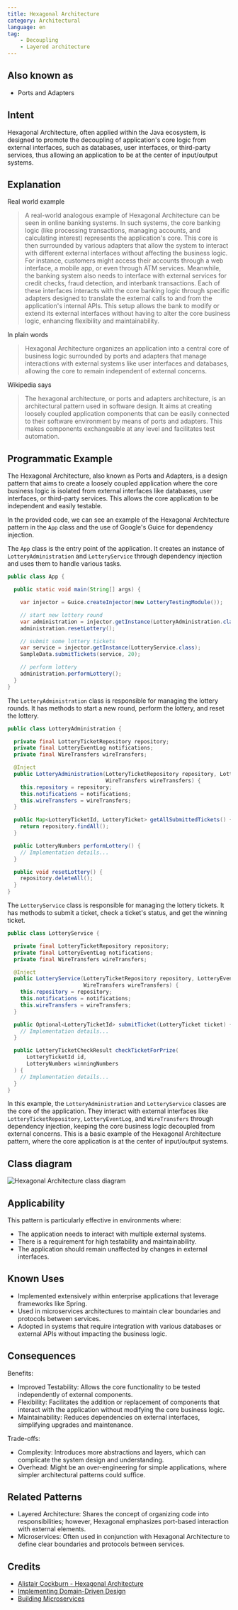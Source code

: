 ```yaml
---
title: Hexagonal Architecture
category: Architectural
language: en
tag:
    - Decoupling
    - Layered architecture
---
```


## Also known as

* Ports and Adapters

## Intent

Hexagonal Architecture, often applied within the Java ecosystem, is designed to promote the decoupling of application's core logic from external interfaces, such as databases, user interfaces, or third-party services, thus allowing an application to be at the center of input/output systems.

## Explanation

Real world example

> A real-world analogous example of Hexagonal Architecture can be seen in online banking systems. In such systems, the core banking logic (like processing transactions, managing accounts, and calculating interest) represents the application's core. This core is then surrounded by various adapters that allow the system to interact with different external interfaces without affecting the business logic. For instance, customers might access their accounts through a web interface, a mobile app, or even through ATM services. Meanwhile, the banking system also needs to interface with external services for credit checks, fraud detection, and interbank transactions. Each of these interfaces interacts with the core banking logic through specific adapters designed to translate the external calls to and from the application's internal APIs. This setup allows the bank to modify or extend its external interfaces without having to alter the core business logic, enhancing flexibility and maintainability.

In plain words

> Hexagonal Architecture organizes an application into a central core of business logic surrounded by ports and adapters that manage interactions with external systems like user interfaces and databases, allowing the core to remain independent of external concerns.

Wikipedia says

> The hexagonal architecture, or ports and adapters architecture, is an architectural pattern used in software design. It aims at creating loosely coupled application components that can be easily connected to their software environment by means of ports and adapters. This makes components exchangeable at any level and facilitates test automation.

## Programmatic Example

The Hexagonal Architecture, also known as Ports and Adapters, is a design pattern that aims to create a loosely coupled application where the core business logic is isolated from external interfaces like databases, user interfaces, or third-party services. This allows the core application to be independent and easily testable.

In the provided code, we can see an example of the Hexagonal Architecture pattern in the `App` class and the use of Google's Guice for dependency injection.

The `App` class is the entry point of the application. It creates an instance of `LotteryAdministration` and `LotteryService` through dependency injection and uses them to handle various tasks.

```java
public class App {

  public static void main(String[] args) {

    var injector = Guice.createInjector(new LotteryTestingModule());

    // start new lottery round
    var administration = injector.getInstance(LotteryAdministration.class);
    administration.resetLottery();

    // submit some lottery tickets
    var service = injector.getInstance(LotteryService.class);
    SampleData.submitTickets(service, 20);

    // perform lottery
    administration.performLottery();
  }
}
```

The `LotteryAdministration` class is responsible for managing the lottery rounds. It has methods to start a new round, perform the lottery, and reset the lottery.

```java
public class LotteryAdministration {

  private final LotteryTicketRepository repository;
  private final LotteryEventLog notifications;
  private final WireTransfers wireTransfers;

  @Inject
  public LotteryAdministration(LotteryTicketRepository repository, LotteryEventLog notifications,
                               WireTransfers wireTransfers) {
    this.repository = repository;
    this.notifications = notifications;
    this.wireTransfers = wireTransfers;
  }

  public Map<LotteryTicketId, LotteryTicket> getAllSubmittedTickets() {
    return repository.findAll();
  }

  public LotteryNumbers performLottery() {
    // Implementation details...
  }

  public void resetLottery() {
    repository.deleteAll();
  }
}
```

The `LotteryService` class is responsible for managing the lottery tickets. It has methods to submit a ticket, check a ticket's status, and get the winning ticket.

```java
public class LotteryService {

  private final LotteryTicketRepository repository;
  private final LotteryEventLog notifications;
  private final WireTransfers wireTransfers;

  @Inject
  public LotteryService(LotteryTicketRepository repository, LotteryEventLog notifications,
                        WireTransfers wireTransfers) {
    this.repository = repository;
    this.notifications = notifications;
    this.wireTransfers = wireTransfers;
  }

  public Optional<LotteryTicketId> submitTicket(LotteryTicket ticket) {
    // Implementation details...
  }

  public LotteryTicketCheckResult checkTicketForPrize(
      LotteryTicketId id,
      LotteryNumbers winningNumbers
  ) {
    // Implementation details...
  }
}
```

In this example, the `LotteryAdministration` and `LotteryService` classes are the core of the application. They interact with external interfaces like `LotteryTicketRepository`, `LotteryEventLog`, and `WireTransfers` through dependency injection, keeping the core business logic decoupled from external concerns. This is a basic example of the Hexagonal Architecture pattern, where the core application is at the center of input/output systems.

## Class diagram

![Hexagonal Architecture class diagram](./etc/hexagonal.png)

## Applicability

This pattern is particularly effective in environments where:

* The application needs to interact with multiple external systems.
* There is a requirement for high testability and maintainability.
* The application should remain unaffected by changes in external interfaces.

## Known Uses

* Implemented extensively within enterprise applications that leverage frameworks like Spring.
* Used in microservices architectures to maintain clear boundaries and protocols between services.
* Adopted in systems that require integration with various databases or external APIs without impacting the business logic.

## Consequences

Benefits:

* Improved Testability: Allows the core functionality to be tested independently of external components.
* Flexibility: Facilitates the addition or replacement of components that interact with the application without modifying the core business logic.
* Maintainability: Reduces dependencies on external interfaces, simplifying upgrades and maintenance.

Trade-offs:

* Complexity: Introduces more abstractions and layers, which can complicate the system design and understanding.
* Overhead: Might be an over-engineering for simple applications, where simpler architectural patterns could suffice.

## Related Patterns

* Layered Architecture: Shares the concept of organizing code into responsibilities; however, Hexagonal emphasizes port-based interaction with external elements.
* Microservices: Often used in conjunction with Hexagonal Architecture to define clear boundaries and protocols between services.

## Credits

* [Alistair Cockburn - Hexagonal Architecture](http://alistair.cockburn.us/Hexagonal+architecture)
* [Implementing Domain-Driven Design](https://amzn.to/4dmBjrB)
* [Building Microservices](https://amzn.to/3UACtrU)
